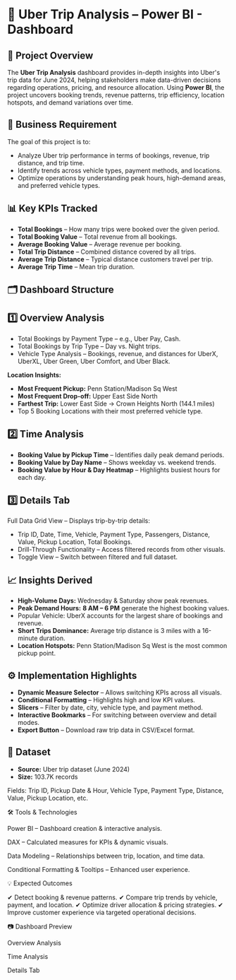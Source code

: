 # 🚖 Uber Trip Analysis – Power BI - Dashboard
## 📌 Project Overview
The **Uber Trip Analysis** dashboard provides in-depth insights into Uber's trip data for June 2024, helping stakeholders make data-driven decisions regarding operations, pricing, and resource allocation.
Using **Power BI**, the project uncovers booking trends, revenue patterns, trip efficiency, location hotspots, and demand variations over time.


## 🎯 Business Requirement
The goal of this project is to:
- Analyze Uber trip performance in terms of bookings, revenue, trip distance, and trip time.
- Identify trends across vehicle types, payment methods, and locations.
- Optimize operations by understanding peak hours, high-demand areas, and preferred vehicle types.

## 📊 Key KPIs Tracked
- **Total Bookings** – How many trips were booked over the given period.
- **Total Booking Value** – Total revenue from all bookings.
- **Average Booking Value** – Average revenue per booking.       
- **Total Trip Distance** – Combined distance covered by all trips. 
- **Average Trip Distance** – Typical distance customers travel per trip.
- **Average Trip Time** – Mean trip duration.


## 🗂 Dashboard Structure
## 1️⃣ Overview Analysis
- Total Bookings by Payment Type – e.g., Uber Pay, Cash.
- Total Bookings by Trip Type – Day vs. Night trips.
- Vehicle Type Analysis – Bookings, revenue, and distances for UberX, UberXL, Uber Green, Uber Comfort, and Uber Black.

**Location Insights:**
- **Most Frequent Pickup:** Penn Station/Madison Sq West
- **Most Frequent Drop-off:** Upper East Side North
- **Farthest Trip:** Lower East Side → Crown Heights North (144.1 miles)
- Top 5 Booking Locations with their most preferred vehicle type.

## 2️⃣ Time Analysis
- **Booking Value by Pickup Time** – Identifies daily peak demand periods.
- **Booking Value by Day Name** – Shows weekday vs. weekend trends.
- **Booking Value by Hour & Day Heatmap** – Highlights busiest hours for each day.

## 3️⃣ Details Tab
Full Data Grid View – Displays trip-by-trip details:
- Trip ID, Date, Time, Vehicle, Payment Type, Passengers, Distance, Value, Pickup Location, Total Bookings.
- Drill-Through Functionality – Access filtered records from other visuals.
- Toggle View – Switch between filtered and full dataset.

## 📈 Insights Derived

- **High-Volume Days:** Wednesday & Saturday show peak revenues.
- **Peak Demand Hours:** **8 AM – 6 PM** generate the highest booking values.
- Popular Vehicle: UberX accounts for the largest share of bookings and revenue.
- **Short Trips Dominance:** Average trip distance is 3 miles with a 16-minute duration.
- **Location Hotspots:** Penn Station/Madison Sq West is the most common pickup point.

## ⚙️ Implementation Highlights

- **Dynamic Measure Selector** – Allows switching KPIs across all visuals.
- **Conditional Formatting** – Highlights high and low KPI values.
- **Slicers** – Filter by date, city, vehicle type, and payment method.
- **Interactive Bookmarks** – For switching between overview and detail modes.
- **Export Button** – Download raw trip data in CSV/Excel format.

## 📂 Dataset
- **Source:** Uber trip dataset (June 2024)
- **Size:** 103.7K records

Fields: Trip ID, Pickup Date & Hour, Vehicle Type, Payment Type, Distance, Value, Pickup Location, etc.

🛠 Tools & Technologies

Power BI – Dashboard creation & interactive analysis.

DAX – Calculated measures for KPIs & dynamic visuals.

Data Modeling – Relationships between trip, location, and time data.

Conditional Formatting & Tooltips – Enhanced user experience.



💡 Expected Outcomes

✔ Detect booking & revenue patterns.
✔ Compare trip trends by vehicle, payment, and location.
✔ Optimize driver allocation & pricing strategies.
✔ Improve customer experience via targeted operational decisions.

📷 Dashboard Preview

Overview Analysis


Time Analysis


Details Tab
